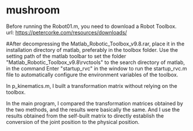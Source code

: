# mushroom
Before running the Robot01.m, you need to download a Robot Toolbox.  
url: https://petercorke.com/resources/downloads/  

#After decompressing the Matlab_Robotic_Toolbox_v9.8.rar, place it in the installation directory of matlab, preferably in the toolbox folder. Use the setting path of the matlab toolbar to set the folder "Matlab_Robotic_Toolbox_v9.8\rvctools" to the search directory of matlab, in the command Enter "startup_rvc" in the window to run the startup_rvc.m file to automatically configure the environment variables of the toolbox.  
 
In p_kinematics.m, I built a transformation matrix without relying on the toolbox.  

In the main program, I compared the transformation matrices obtained by the two methods, and the results were basically the same. And I use the results obtained from the self-built matrix to directly establish the conversion of the joint position to the physical position.

